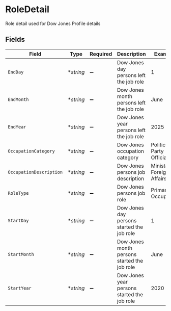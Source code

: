 # RoleDetail

Role detail used for Dow Jones Profile details


## Fields

| Field                                        | Type                                         | Required                                     | Description                                  | Example                                      |
| -------------------------------------------- | -------------------------------------------- | -------------------------------------------- | -------------------------------------------- | -------------------------------------------- |
| `EndDay`                                     | **string*                                    | :heavy_minus_sign:                           | Dow Jones day persons left the job role      | 1                                            |
| `EndMonth`                                   | **string*                                    | :heavy_minus_sign:                           | Dow Jones month persons left the job role    | June                                         |
| `EndYear`                                    | **string*                                    | :heavy_minus_sign:                           | Dow Jones year persons left the job role     | 2025                                         |
| `OccupationCategory`                         | **string*                                    | :heavy_minus_sign:                           | Dow Jones occupation category                | Political Party Officials                    |
| `OccupationDescription`                      | **string*                                    | :heavy_minus_sign:                           | Dow Jones persons job description            | Minister of Foreign Affairs                  |
| `RoleType`                                   | **string*                                    | :heavy_minus_sign:                           | Dow Jones persons job role                   | Primary Occupation                           |
| `StartDay`                                   | **string*                                    | :heavy_minus_sign:                           | Dow Jones day persons started the job role   | 1                                            |
| `StartMonth`                                 | **string*                                    | :heavy_minus_sign:                           | Dow Jones month persons started the job role | June                                         |
| `StartYear`                                  | **string*                                    | :heavy_minus_sign:                           | Dow Jones year persons started the job role  | 2020                                         |